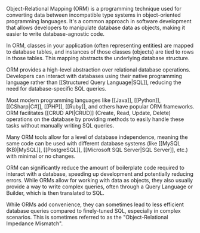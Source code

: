 Object-Relational Mapping (ORM) is a programming technique used for converting data between incompatible type systems in object-oriented programming languages. It's a common approach in software development that allows developers to manipulate database data as objects, making it easier to write database-agnostic code.

In ORM, classes in your application (often representing entities) are mapped to database tables, and instances of those classes (objects) are tied to rows in those tables. This mapping abstracts the underlying database structure.

ORM provides a high-level abstraction over relational database operations. Developers can interact with databases using their native programming language rather than [[Structured Query Language|SQL]], reducing the need for database-specific SQL queries.

Most modern programming languages like [[Java]], [[Python]], [[CSharp|C#]], [[PHP]], [[Ruby]], and others have popular ORM frameworks. ORM facilitates [[CRUD API|CRUD]] (Create, Read, Update, Delete) operations on the database by providing methods to easily handle these tasks without manually writing SQL queries.

Many ORM tools allow for a level of database independence, meaning the same code can be used with different database systems (like [[MySQL (KB)|MySQL]], [[PostgreSQL]], [[Microsoft SQL Server|SQL Server]], etc.) with minimal or no changes.

ORM can significantly reduce the amount of boilerplate code required to interact with a database, speeding up development and potentially reducing errors. While ORMs allow for working with data as objects, they also usually provide a way to write complex queries, often through a Query Language or Builder, which is then translated to SQL.

While ORMs add convenience, they can sometimes lead to less efficient database queries compared to finely-tuned SQL, especially in complex scenarios. This is sometimes referred to as the "Object-Relational Impedance Mismatch".

